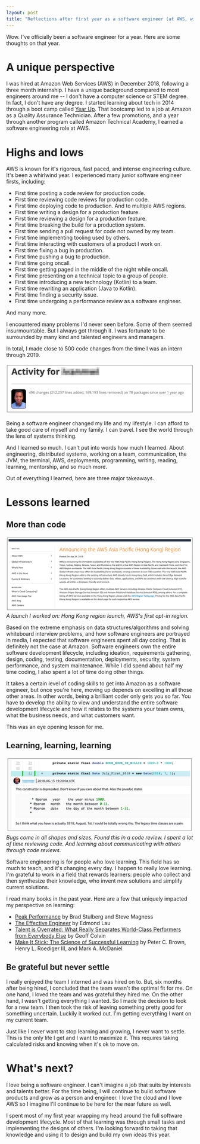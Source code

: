 ```yaml
---
layout: post
title: "Reflections after first year as a software engineer (at AWS, with a non-traditional background)"
---
```

Wow. I've officially been a software engineer for a year. Here are some thoughts on that year. 

# A unique perspective

I was hired at Amazon Web Services (AWS) in December 2018, following a three month internship. 
I have a unique background compared to most engineers around me -- I don't have a computer science or
STEM degree. In fact, I don't have any degree. I started learning about tech in 2014 through a boot camp called
[Year Up](https://www.yearup.org/). That bootcamp led to a job at Amazon as a Quality Assurance Technician. 
After a few promotions, and a year through another program called Amazon Technical Academy, I earned a software 
engineering role at AWS.

# Highs and lows

AWS is known for it's rigorous, fast paced, and intense engineering culture. It's been a whirlwind year. I experienced
many junior software engineer firsts, including:

- First time posting a code review for production code.
- First time reviewing code reviews for production code.
- First time deploying code to production. And to multiple AWS regions.
- First time writing a design for a production feature.
- First time reviewing a design for a production feature.
- First time breaking the build for a production system.
- First time sending a pull request for code not owned by my team.
- First time implementing tooling used by others.
- First time interacting with customers of a product I work on.
- First time fixing a bug in production.
- First time pushing a bug to production.
- First time going oncall.
- First time getting paged in the middle of the night while oncall.
- First time presenting on a technical topic to a group of people.
- First time introducing a new technology (Kotlin) to a team.
- First time rewriting an application (Java to Kotlin).
- First time finding a security issue.
- First time undergoing a performance review as a software engineer.

And many more.

I encountered many problems I'd never seen before. Some of them seemed insurmountable. But I always got through it. I was
fortunate to be surrounded by many kind and talented engineers and managers.

In total, I made close to 500 code changes from the time I was an intern through 2019. 

![code_activity](../images/code-activity.png "My code activity.")

Being a software engineer changed my life and my lifestyle. I can afford to take good care of myself and my family. I can
travel. I see the world through the lens of systems thinking.

And I learned so much. I can't put into words how much I learned. About engineering, distributed systems, working on
a team, communication, the JVM, the terminal, AWS, deployments, programming, writing, reading, learning, mentorship, and so much more.

Out of everything I learned, here are three major takeaways.

# Lessons learned

## More than code

![hkg_launch](../images/hkg-launch.png "Hong Kong region launch.")
_A launch I worked on: Hong Kong region launch, AWS's first opt-in region._

Based on the extreme emphasis on data structures/algorithms and solving whiteboard interview problems, and how software
engineers are portrayed in media, I expected that software engineers spent all day coding. That is definitely not the case
at Amazon. Software engineers own the entire software development lifecycle, including ideation, requirements gathering, 
design, coding, testing, documentation, deployments, security, system performance, and system maintenance. 
While I did spend about half my time coding, I also spent a lot of time doing other things. 

It takes a certain level of coding skills to get into Amazon as a software engineer, but once you're here, moving up depends 
on excelling in all those other areas. In other words, being a brilliant coder only gets you so far. You have to develop the 
ability to view and understand the entire software development lifecycle and how it relates to the systems your team owns,
what the business needs, and what customers want.

This was an eye opening lesson for me. 

## Learning, learning, learning

![cr_bug](../images/cr-bug.png "Bug found in code review.")
_Bugs come in all shapes and sizes. Found this in a code review. I spent a lot of time reviewing code. And learning about communicating with others through code reviews._

Software engineering is for people who love learning. This field has so much to teach, and it's changing every day. 
I happen to really love learning. I'm grateful to work in a field that rewards learners: people who collect and then synthesize 
their knowledge, who invent new solutions and simplify current solutions. 

I read many books in the past year. Here are a few that uniquely impacted my perspective on learning:
- [Peak Performance](https://amzn.to/2PEsFMr) by Brad Stulberg and Steve Magness
- [The Effective Engineer](https://amzn.to/2PFRnvX) by Edmond Lau
- [Talent is Overrated: What Really Separates World-Class Performers from Everybody Else](https://amzn.to/39jbHKf) by Geoff Colvin
- [Make It Stick: The Science of Successful Learning](https://amzn.to/2SasIAD) by Peter C. Brown, Henry L. Roediger III, and Mark A. McDaniel

## Be grateful but never settle

I really enjoyed the team I interned and was hired on to. But, six months after being hired, I concluded that the team wasn't
the optimal fit for me. On one hand, I loved the team and was grateful they hired me. On the other hand, I wasn't getting 
everything I wanted. So I made the decision to look for a new team. I then took the risk of leaving something pretty good 
for something uncertain. Luckily it worked out. I'm getting everything I want on my current team.

Just like I never want to stop learning and growing, I never want to settle. This is the only life I get and I want to 
maximize it. This requires taking calculated risks and knowing when it's ok to move on.

# What's next?

I love being a software engineer. I can't imagine a job that suits by interests and talents better. For the time being, I 
will continue to build software products and grow as a person and engineer. I love the cloud and I love AWS so I imagine 
I'll continue to be here for the near future as well.

I spent most of my first year wrapping my head around the full software development lifecycle. Most of that learning was 
through small tasks and implementing the designs of others. I'm looking forward to taking that knowledge and using it to
design and build my own ideas this year.
   